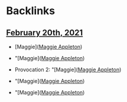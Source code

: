 
# Backlinks
## [February 20th, 2021](<February 20th, 2021.md>)
- [Maggie]([Maggie Appleton](<Maggie Appleton.md>))

- "[Maggie]([Maggie Appleton](<Maggie Appleton.md>))

- Provocation 2: "[Maggie]([Maggie Appleton](<Maggie Appleton.md>))

- "[Maggie]([Maggie Appleton](<Maggie Appleton.md>))

- "[Maggie]([Maggie Appleton](<Maggie Appleton.md>))

